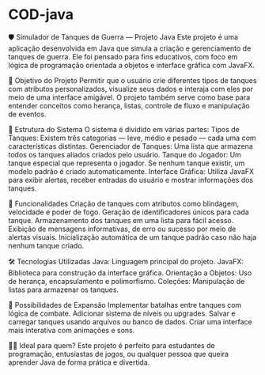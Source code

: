 # COD-java
🛡️ Simulador de Tanques de Guerra — Projeto Java
Este projeto é uma aplicação desenvolvida em Java que simula a criação e gerenciamento de tanques de guerra. Ele foi pensado para fins educativos, com foco em lógica de programação orientada a objetos e interface gráfica com JavaFX.

🎯 Objetivo do Projeto
Permitir que o usuário crie diferentes tipos de tanques com atributos personalizados, visualize seus dados e interaja com eles por meio de uma interface amigável. O projeto também serve como base para entender conceitos como herança, listas, controle de fluxo e manipulação de eventos.

🧱 Estrutura do Sistema
O sistema é dividido em várias partes:
Tipos de Tanques: Existem três categorias — leve, médio e pesado — cada uma com características distintas.
Gerenciador de Tanques: Uma lista que armazena todos os tanques aliados criados pelo usuário.
Tanque do Jogador: Um tanque especial que representa o jogador. Se nenhum tanque existir, um modelo padrão é criado automaticamente.
Interface Gráfica: Utiliza JavaFX para exibir alertas, receber entradas do usuário e mostrar informações dos tanques.

🧠 Funcionalidades
Criação de tanques com atributos como blindagem, velocidade e poder de fogo.
Geração de identificadores únicos para cada tanque.
Armazenamento dos tanques em uma lista para fácil acesso.
Exibição de mensagens informativas, de erro ou sucesso por meio de alertas visuais.
Inicialização automática de um tanque padrão caso não haja nenhum tanque criado.

🛠️ Tecnologias Utilizadas
Java: Linguagem principal do projeto.
JavaFX: Biblioteca para construção da interface gráfica.
Orientação a Objetos: Uso de herança, encapsulamento e polimorfismo.
Coleções: Manipulação de listas para armazenar os tanques.

📌 Possibilidades de Expansão
Implementar batalhas entre tanques com lógica de combate.
Adicionar sistema de níveis ou upgrades.
Salvar e carregar tanques usando arquivos ou banco de dados.
Criar uma interface mais interativa com animações e sons.

👨‍🏫 Ideal para quem?
Este projeto é perfeito para estudantes de programação, entusiastas de jogos, ou qualquer pessoa que queira aprender Java de forma prática e divertida.
